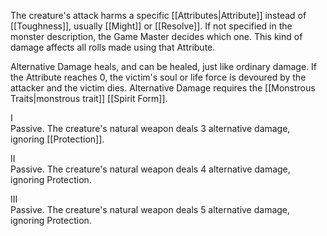 The creature's attack harms a specific [[Attributes|Attribute]] instead of [[Toughness]], usually [[Might]] or [[Resolve]]. If not specified in the monster description, the Game Master decides which one. This kind of damage affects all rolls made using that Attribute.

Alternative Damage heals, and can be healed, just like ordinary damage. If the Attribute reaches 0, the victim's soul or life force is devoured by the attacker and the victim dies. Alternative Damage requires the [[Monstrous Traits|monstrous trait]] [[Spirit Form]].

I<br>Passive. The creature's natural weapon deals 3 alternative damage, ignoring [[Protection]].

II<br>Passive. The creature's natural weapon deals 4 alternative damage, ignoring Protection.

III<br>Passive. The creature's natural weapon deals 5 alternative damage, ignoring Protection.
